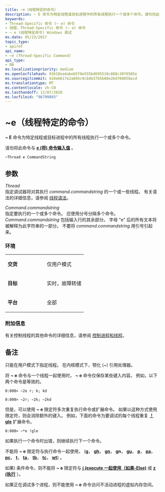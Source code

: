 ```yaml
---
title: ~e（线程特定的命令）
description: ~ E 命令为特定线程或目标进程中的所有线程执行一个或多个命令。请勿将此命令与 e (将) 命令输入值。
keywords:
- Thread-Specific 命令 (~ e) 命令
- 线程，Thread-Specific 命令 (~ e) 命令
- ~ e (线程特定命令) Windows 调试
ms.date: 05/23/2017
topic_type:
- apiref
api_name:
- ~e (Thread-Specific Command)
api_type:
- NA
ms.localizationpriority: medium
ms.openlocfilehash: 93618ea4abeb5f8e555bd695510c888c30f8505e
ms.sourcegitcommit: 418e6617e2a695c9cb4b37b5b60e264760858acd
ms.translationtype: MT
ms.contentlocale: zh-CN
ms.lasthandoff: 12/07/2020
ms.locfileid: "96799893"
---
```

# <a name="e-thread-specific-command"></a>~e（线程特定的命令）


**~ E** 命令为特定线程或目标进程中的所有线程执行一个或多个命令。

请勿将此命令与 [**e (将) 命令输入值**](e--ea--eb--ed--ed--ef--ep--eq--eu--ew--eza--ezu--enter-values-.md) 。

```dbgcmd
~Thread e CommandString
```

## <a name="span-idddk_cmd_thread_specific_command_dbgspanspan-idddk_cmd_thread_specific_command_dbgspanparameters"></a><span id="ddk_cmd_thread_specific_command_dbg"></span><span id="DDK_CMD_THREAD_SPECIFIC_COMMAND_DBG"></span>参数


<span id="_______Thread______"></span><span id="_______thread______"></span><span id="_______THREAD______"></span>*Thread*   
指定调试器将对其执行 *command.commandstring* 的一个或一些线程。 有关语法的详细信息，请参阅 [线程语法](thread-syntax.md)。

<span id="_______CommandString______"></span><span id="_______commandstring______"></span><span id="_______COMMANDSTRING______"></span>*Command.commandstring*   
指定要执行的一个或多个命令。 应使用分号分隔多个命令。 *Command.commandstring* 包括输入行的其余部分。 字母 "e" 后的所有文本将被解释为此字符串的一部分。 不要将 *command.commandstring* 用引号引起来。

### <a name="span-idenvironmentspanspan-idenvironmentspanspan-idenvironmentspanenvironment"></a><span id="Environment"></span><span id="environment"></span><span id="ENVIRONMENT"></span>环境

<table>
<colgroup>
<col width="50%" />
<col width="50%" />
</colgroup>
<tbody>
<tr class="odd">
<td align="left"><p><strong>交货</strong></p></td>
<td align="left"><p>仅用户模式</p></td>
</tr>
<tr class="even">
<td align="left"><p><strong>目标</strong></p></td>
<td align="left"><p>实时，故障转储</p></td>
</tr>
<tr class="odd">
<td align="left"><p><strong>平台</strong></p></td>
<td align="left"><p>全部</p></td>
</tr>
</tbody>
</table>

 

### <a name="span-idadditional_informationspanspan-idadditional_informationspanspan-idadditional_informationspanadditional-information"></a><span id="Additional_Information"></span><span id="additional_information"></span><span id="ADDITIONAL_INFORMATION"></span>附加信息

有关控制线程的其他命令的详细信息，请参阅 [控制进程和线程](controlling-processes-and-threads.md)。

<a name="remarks"></a>备注
-------

只能在用户模式下指定线程。 在内核模式下，颚化 (~) 引用处理器。

将 **~ e** 命令与一个线程一起使用时， **~ e** 命令仅保存某些键入内容。 例如，以下两个命令是等效的。

```dbgcmd
0:000> ~2e r; k; kd 

0:000> ~2r; ~2k; ~2kd 
```

但是，可以使用 **~ e** 限定符多次重复执行命令或扩展命令。 如果以这种方式使用限定符，则会消除额外的键入。 例如，下面的命令为要调试的每个线程重复 [**！ gle**](-gle.md) 扩展命令。

```dbgcmd
0:000> ~*e !gle 
```

如果执行一个命令时出错，则继续执行下一个命令。

不能将 **~ e** 限定符与执行命令一起使用， ([**g**](g--go-.md)， [**gh**](gh--go-with-exception-handled-.md)， [**gn**](gn--gn--go-with-exception-not-handled-.md)， **gn**， [**gu**](gu--go-up-.md)， [**p**](p--step-.md)， [**pa**](pa--step-to-address-.md)， [**pc**](pc--step-to-next-call-.md)， [**t**](t--trace-.md)， [**ta**](ta--trace-to-address-.md)， [**tb**](tb--trace-to-next-branch-.md)， [**tc**](tc--trace-to-next-call-.md)， [**wt**](wt--trace-and-watch-data-.md)) 。

如果) 条件命令，则不能将 **~ e** 限定符与 [**j (execute 一起使用（如果-Else)**](j--execute-if---else-.md) 或 [**z (执行**](z--execute-while-.md) ）。

如果正在调试多个进程，则不能使用 **~ e** 命令访问不活动进程的虚拟内存空间。

 

 






